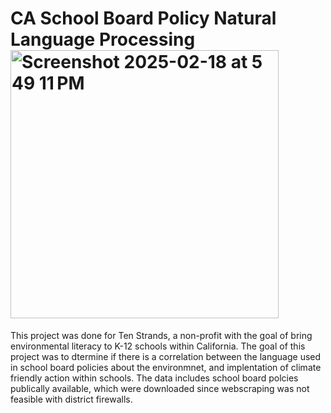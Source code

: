# CA School Board Policy Natural Language Processing <img width="429" alt="Screenshot 2025-02-18 at 5 49 11 PM" src="https://github.com/user-attachments/assets/04a36a3b-9d92-4d75-9c98-579b9f140983" />

This project was done for Ten Strands, a non-profit with the goal of bring environmental literacy to K-12 schools within California. The goal of this project was to dtermine if there is a correlation between the language used in school board policies about the environmnet, and implentation of climate friendly action within schools. The data includes school board polcies publically available, which were downloaded since webscraping was not feasible with district firewalls. 

